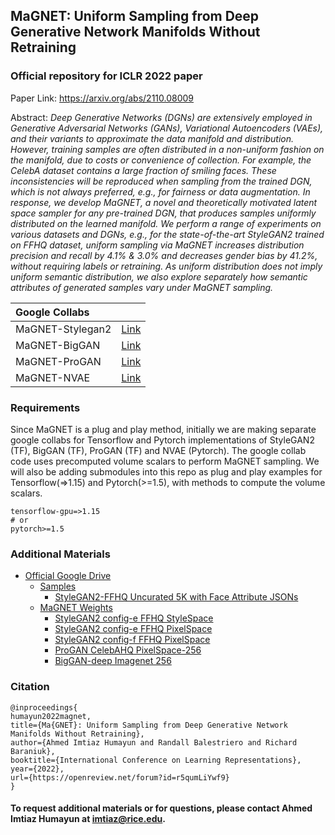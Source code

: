 ## MaGNET: Uniform Sampling from Deep Generative Network Manifolds Without Retraining
### Official repository for ICLR 2022 paper

Paper Link: https://arxiv.org/abs/2110.08009

Abstract: _Deep Generative Networks (DGNs) are extensively employed in Generative Adversarial Networks (GANs), Variational Autoencoders (VAEs), and their variants to approximate the data manifold and distribution. However, training samples are often distributed in a non-uniform fashion on the manifold, due to costs or convenience of collection. For example, the CelebA dataset contains a large fraction of smiling faces. These inconsistencies will be reproduced when sampling from the trained DGN, which is not always preferred, e.g., for fairness or data augmentation. In response, we develop MaGNET, a novel and theoretically motivated latent space sampler for any pre-trained DGN, that produces samples uniformly distributed on the learned manifold. We perform a range of experiments on various datasets and DGNs, e.g., for the state-of-the-art StyleGAN2 trained on FFHQ dataset, uniform sampling via MaGNET increases distribution precision and recall by 4.1% & 3.0% and decreases gender bias by 41.2%, without requiring labels or retraining. As uniform distribution does not imply uniform semantic distribution, we also explore separately how semantic attributes of generated samples vary under MaGNET sampling._

| Google Collabs | &nbsp;
| :---- | :----
| MaGNET-Stylegan2 | [Link](#)
| MaGNET-BigGAN | [Link](#)
| MaGNET-ProGAN | [Link](#)
| MaGNET-NVAE | [Link](#)

### Requirements

Since MaGNET is a plug and play method, initially we are making separate google collabs for Tensorflow and Pytorch implementations of StyleGAN2 (TF), BigGAN (TF), ProGAN (TF) and NVAE (Pytorch). The google collab code uses precomputed volume scalars to perform MaGNET sampling. We will also be adding submodules into this repo as plug and play examples for Tensorflow(=>1.15) and Pytorch(>=1.5), with methods to compute the volume scalars.

```
tensorflow-gpu=>1.15
# or
pytorch>=1.5
```


### Additional Materials

* [Official Google Drive](https://drive.google.com/drive/folders/1f9HidadOEakLawfSxCGowATWxuvTjPqJ?usp=sharing)
    * [Samples](https://drive.google.com/drive/folders/1eikrJF9m3QSca5c9CTBuJ8xNk_dCTLYh?usp=sharing)
        * [StyleGAN2-FFHQ Uncurated 5K with Face Attribute JSONs](https://drive.google.com/drive/folders/1eikrJF9m3QSca5c9CTBuJ8xNk_dCTLYh?usp=sharing)
    * [MaGNET Weights](https://drive.google.com/drive/folders/1HMkMYZDKN4fN6Ay1XS8A401kQH4VsqLE?usp=sharing)
        * [StyleGAN2 config-e FFHQ StyleSpace](https://drive.google.com/drive/folders/1HMkMYZDKN4fN6Ay1XS8A401kQH4VsqLE?usp=sharing)
        * [StyleGAN2 config-e FFHQ PixelSpace](https://drive.google.com/drive/folders/1HMkMYZDKN4fN6Ay1XS8A401kQH4VsqLE?usp=sharing)
        * [StyleGAN2 config-f FFHQ PixelSpace](https://drive.google.com/drive/folders/1HMkMYZDKN4fN6Ay1XS8A401kQH4VsqLE?usp=sharing)
        * [ProGAN CelebAHQ PixelSpace-256](https://drive.google.com/drive/folders/1HMkMYZDKN4fN6Ay1XS8A401kQH4VsqLE?usp=sharing)
        * [BigGAN-deep Imagenet 256](https://drive.google.com/drive/folders/1HMkMYZDKN4fN6Ay1XS8A401kQH4VsqLE?usp=sharing)

### Citation
```
@inproceedings{
humayun2022magnet,
title={Ma{GNET}: Uniform Sampling from Deep Generative Network Manifolds Without Retraining},
author={Ahmed Imtiaz Humayun and Randall Balestriero and Richard Baraniuk},
booktitle={International Conference on Learning Representations},
year={2022},
url={https://openreview.net/forum?id=r5qumLiYwf9}
}
```

#### To request additional materials or for questions, please contact Ahmed Imtiaz Humayun at [imtiaz@rice.edu](mailto:imtiaz@rice.edu).

